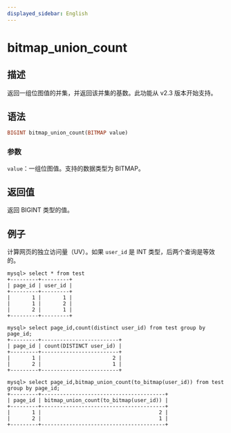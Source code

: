 ```yaml
---
displayed_sidebar: English
---
```


# bitmap_union_count

## 描述

返回一组位图值的并集，并返回该并集的基数。此功能从 v2.3 版本开始支持。

## 语法

```Haskell
BIGINT bitmap_union_count(BITMAP value)
```

### 参数

`value`：一组位图值。支持的数据类型为 BITMAP。

## 返回值

返回 BIGINT 类型的值。

## 例子

计算网页的独立访问量（UV）。如果 `user_id` 是 INT 类型，后两个查询是等效的。

```Plaintext
mysql> select * from test
+---------+---------+
| page_id | user_id |
+---------+---------+
|       1 |       1 |
|       1 |       2 |
|       2 |       1 |
+---------+---------+

mysql> select page_id,count(distinct user_id) from test group by page_id;
+---------+-------------------------+
| page_id | count(DISTINCT user_id) |
+---------+-------------------------+
|       1 |                       2 |
|       2 |                       1 |
+---------+-------------------------+

mysql> select page_id,bitmap_union_count(to_bitmap(user_id)) from test group by page_id;
+---------+----------------------------------------+
| page_id | bitmap_union_count(to_bitmap(user_id)) |
+---------+----------------------------------------+
|       1 |                                      2 |
|       2 |                                      1 |
+---------+----------------------------------------+
```